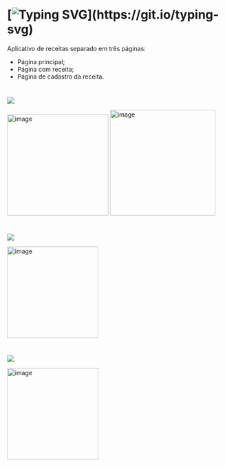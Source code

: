 # [![Typing SVG](https://readme-typing-svg.herokuapp.com/?color=7d5b8c&size=35&center=true&vCenter=true&width=1000&lines=App+de+Receitas;Desenvolvido+em+kotlin!)](https://git.io/typing-svg)

Aplicativo de receitas separado em três páginas:

- Página principal;
- Página com receita;
- Página de cadastro da receita.
  
#

 <a href="Receitas/Tela_Principal/app/src/main/java/com/example/affirmations/MainActivity.kt" target="_blank"><img src="https://img.shields.io/badge/App Principal -0D1117?style=for-the-badge&logo=android-studio&logoColor=7d5b8c"></a>

<img width="235" alt="image" src="https://github.com/user-attachments/assets/82e5e09d-ab3f-42ab-8e08-114bc75579bb">
<img width="245" alt="image" src="https://github.com/user-attachments/assets/c706f1f5-b798-4191-a39f-508aa81b7176">

#

<a href="Receitas/Receita/app/src/main/java/com/example/receita/MainActivity.kt" target="_blank"><img src="https://img.shields.io/badge/App Receita -0D1117?style=for-the-badge&logo=android-studio&logoColor=7d5b8c"></a>

<img width="212" alt="image" src="https://github.com/user-attachments/assets/4386e458-77c6-4d47-ab07-a0739305cb9d">

#

<a href="Receitas/Formulario_Receitas/app/src/main/java/com/example/formulario_receitas/MainActivity.kt" target="_blank"><img src="https://img.shields.io/badge/App Formulário -0D1117?style=for-the-badge&logo=android-studio&logoColor=7d5b8c"></a>

<img width="212" alt="image" src="https://github.com/user-attachments/assets/f5d9ba05-4064-472a-95b3-8e5a29a3d126">
